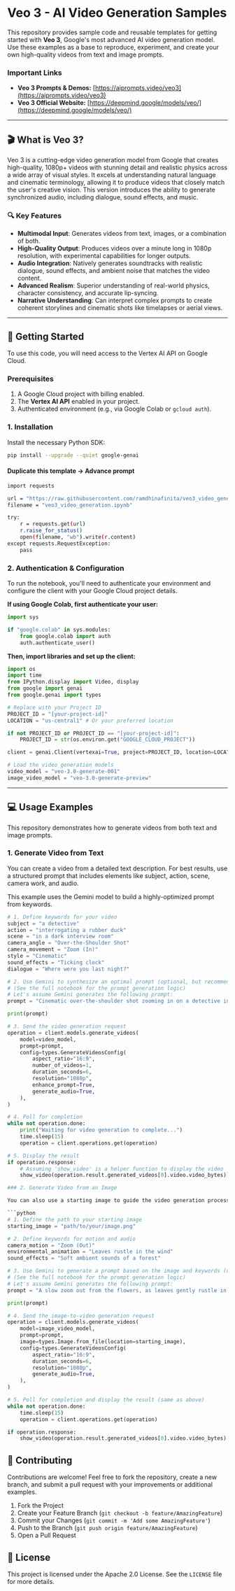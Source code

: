 # Veo 3 - AI Video Generation Samples


This repository provides sample code and reusable templates for getting started with **Veo 3**, Google's most advanced AI video generation model. Use these examples as a base to reproduce, experiment, and create your own high-quality videos from text and image prompts.

### Important Links
*   **Veo 3 Prompts & Demos:** [https://aiprompts.video/veo3](https://aiprompts.video/veo3)
*   **Veo 3 Official Website:** [https://deepmind.google/models/veo/](https://deepmind.google/models/veo/)

---

## 🎬 What is Veo 3?

Veo 3 is a cutting-edge video generation model from Google that creates high-quality, 1080p+ videos with stunning detail and realistic physics across a wide array of visual styles. It excels at understanding natural language and cinematic terminology, allowing it to produce videos that closely match the user's creative vision. This version introduces the ability to generate synchronized audio, including dialogue, sound effects, and music.

### 🔍 Key Features

*   **Multimodal Input**: Generates videos from text, images, or a combination of both.
*   **High-Quality Output**: Produces videos over a minute long in 1080p resolution, with experimental capabilities for longer outputs.
*   **Audio Integration**: Natively generates soundtracks with realistic dialogue, sound effects, and ambient noise that matches the video content.
*   **Advanced Realism**: Superior understanding of real-world physics, character consistency, and accurate lip-syncing.
*   **Narrative Understanding**: Can interpret complex prompts to create coherent storylines and cinematic shots like timelapses or aerial views.

---

## 🚀 Getting Started

To use this code, you will need access to the Vertex AI API on Google Cloud.

### Prerequisites

1.  A Google Cloud project with billing enabled.
2.  The **Vertex AI API** enabled in your project.
3.  Authenticated environment (e.g., via Google Colab or `gcloud auth`).

### 1. Installation

Install the necessary Python SDK:
```bash
pip install --upgrade --quiet google-genai
```


#### Duplicate this template -> Advance prompt
```bash
import requests

url = "https://raw.githubusercontent.com/ramdhinafinita/veo3_video_generation/main/veo3_video_generation.ipynb"
filename = "veo3_video_generation.ipynb"

try:
    r = requests.get(url)
    r.raise_for_status()
    open(filename, "wb").write(r.content)
except requests.RequestException:
    pass
```


### 2. Authentication & Configuration

To run the notebook, you'll need to authenticate your environment and configure the client with your Google Cloud project details.

**If using Google Colab, first authenticate your user:**
```python
import sys

if "google.colab" in sys.modules:
    from google.colab import auth
    auth.authenticate_user()
```

**Then, import libraries and set up the client:**
```python
import os
import time
from IPython.display import Video, display
from google import genai
from google.genai import types

# Replace with your Project ID
PROJECT_ID = "[your-project-id]"
LOCATION = "us-central1" # Or your preferred location

if not PROJECT_ID or PROJECT_ID == "[your-project-id]":
    PROJECT_ID = str(os.environ.get("GOOGLE_CLOUD_PROJECT"))

client = genai.Client(vertexai=True, project=PROJECT_ID, location=LOCATION)

# Load the video generation models
video_model = "veo-3.0-generate-001"
image_video_model = "veo-3.0-generate-preview"
```

---

## 💻 Usage Examples

This repository demonstrates how to generate videos from both text and image prompts.

### 1. Generate Video from Text

You can create a video from a detailed text description. For best results, use a structured prompt that includes elements like subject, action, scene, camera work, and audio.

This example uses the Gemini model to build a highly-optimized prompt from keywords.

```python
# 1. Define keywords for your video
subject = "a detective"
action = "interrogating a rubber duck"
scene = "in a dark interview room"
camera_angle = "Over-the-Shoulder Shot"
camera_movement = "Zoom (In)"
style = "Cinematic"
sound_effects = "Ticking clock"
dialogue = "Where were you last night?"

# 2. Use Gemini to synthesize an optimal prompt (optional, but recommended)
# (See the full notebook for the prompt generation logic)
# Let's assume Gemini generates the following prompt:
prompt = "Cinematic over-the-shoulder shot zooming in on a detective interrogating a rubber duck in a dark interview room. A ticking clock is heard, and the detective asks, 'Where were you last night?'"

print(prompt)

# 3. Send the video generation request
operation = client.models.generate_videos(
    model=video_model,
    prompt=prompt,
    config=types.GenerateVideosConfig(
        aspect_ratio="16:9",
        number_of_videos=1,
        duration_seconds=6,
        resolution="1080p",
        enhance_prompt=True,
        generate_audio=True,
    ),
)

# 4. Poll for completion
while not operation.done:
    print("Waiting for video generation to complete...")
    time.sleep(15)
    operation = client.operations.get(operation)

# 5. Display the result
if operation.response:
    # Assuming 'show_video' is a helper function to display the video
    show_video(operation.result.generated_videos[0].video.video_bytes)```

### 2. Generate Video from an Image

You can also use a starting image to guide the video generation process, adding motion and animation.

```python
# 1. Define the path to your starting image
starting_image = "path/to/your/image.png"

# 2. Define keywords for motion and audio
camera_motion = "Zoom (Out)"
environmental_animation = "Leaves rustle in the wind"
sound_effects = "Soft ambient sounds of a forest"

# 3. Use Gemini to generate a prompt based on the image and keywords (optional)
# (See the full notebook for the prompt generation logic)
# Let's assume Gemini generates the following prompt:
prompt = "A slow zoom out from the flowers, as leaves gently rustle in the wind, accompanied by the soft ambient sounds of a forest."

print(prompt)

# 4. Send the image-to-video generation request
operation = client.models.generate_videos(
    model=image_video_model,
    prompt=prompt,
    image=types.Image.from_file(location=starting_image),
    config=types.GenerateVideosConfig(
        aspect_ratio="16:9",
        duration_seconds=6,
        resolution="1080p",
        generate_audio=True,
    ),
)

# 5. Poll for completion and display the result (same as above)
while not operation.done:
    time.sleep(15)
    operation = client.operations.get(operation)

if operation.response:
    show_video(operation.result.generated_videos[0].video.video_bytes)
```

## 🤝 Contributing

Contributions are welcome! Feel free to fork the repository, create a new branch, and submit a pull request with your improvements or additional examples.

1.  Fork the Project
2.  Create your Feature Branch (`git checkout -b feature/AmazingFeature`)
3.  Commit your Changes (`git commit -m 'Add some AmazingFeature'`)
4.  Push to the Branch (`git push origin feature/AmazingFeature`)
5.  Open a Pull Request

## 📄 License

This project is licensed under the Apache 2.0 License. See the `LICENSE` file for more details.

